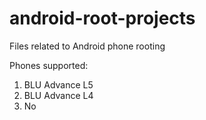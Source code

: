 # android-root-projects
Files related to Android phone rooting

Phones supported:
1. BLU Advance L5
2. BLU Advance L4
3. No
